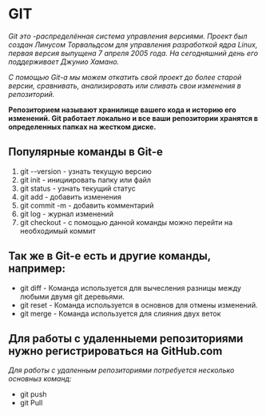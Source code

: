 # GIT

*Git это -распределённая система управления версиями. Проект был создан Линусом Торвальдсом для управления разработкой ядра Linux, первая версия выпущена 7 апреля 2005 года. На сегодняшний день его поддерживает Джунио Хамано.*

*С помощью Git-a мы можем откатить свой проект до более старой версии, сравнивать, анализировать или сливать свои изменения в репозиторий.*

**Репозиторием называют хранилище вашего кода и историю его изменений. Git работает локально и все ваши репозитории хранятся в определенных папках на жестком диске.**

## Популярные команды в Git-е ##
1. git --version - узнать текущую версию
2. git init - инициировать папку или файл
3. git status - узнать текущий статус
4. git add - добавить изменения
5. git commit -m - добавить комментарий
6. git log - журнал изменений
7. git checkout - с помощью данной команды можно перейти на необходимый коммит

## Так же в Git-e есть и другие команды, например:
* git diff - Команда используется для вычесления разницы между любыми двумя git деревьями.
* git reset  - Команда используется в основнов для отмены изменений.
* git merge - Команда используется для слияния двух веток

## Для работы с удаленныеми репозиториями нужно регистрироваться на GitHub.сom

*Для работы с удаленным репозиториями потребуется несколько основныз команд:*
* git push
* git Pull
